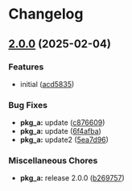 # Changelog

## [2.0.0](https://github.com/neymanushka/monotest/compare/pkg_a-v1.0.0...pkg_a-v2.0.0) (2025-02-04)


### Features

* initial ([acd5835](https://github.com/neymanushka/monotest/commit/acd58357ebba42c00135c20d35b51e127fc5f9d2))


### Bug Fixes

* **pkg_a:** update ([c876609](https://github.com/neymanushka/monotest/commit/c87660996d419280982cfbeeb33dd392773e7bf8))
* **pkg_a:** update ([6f4afba](https://github.com/neymanushka/monotest/commit/6f4afba8b330b870b8b4d47ebf8a68eb842420cc))
* **pkg_a:** update2 ([5ea7d96](https://github.com/neymanushka/monotest/commit/5ea7d96143f4f221bbc0ea307c81ff545a843649))


### Miscellaneous Chores

* **pkg_a:** release 2.0.0 ([b269757](https://github.com/neymanushka/monotest/commit/b269757b6e522ad04484fb347fadbf47fdd4af67))
